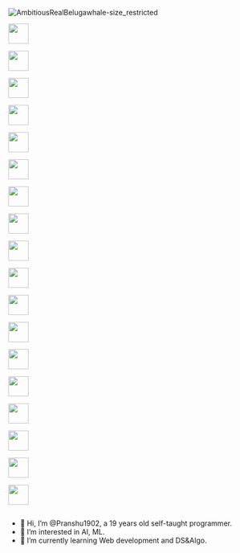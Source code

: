 ![AmbitiousRealBelugawhale-size_restricted](https://user-images.githubusercontent.com/70687348/170268953-efe79c93-de2a-4d88-986b-d8a20edcecad.gif)


<link
  rel="stylesheet"
  href="https://cdn.jsdelivr.net/npm/tailwindcss/dist/tailwind.min.css"
/>

<div style="display:inline-block" class="flex p-4 space-x-2">
  <img
    width="40"
    height="40"
    src="https://cdn.jsdelivr.net/gh/devicons/devicon/icons/django/django-plain.svg"
  />

  <img
    width="40"
    height="40"
    src="https://cdn.jsdelivr.net/gh/devicons/devicon/icons/firefox/firefox-original.svg"
  />

  <img
    width="40"
    height="40"
    src="https://cdn.jsdelivr.net/gh/devicons/devicon/icons/git/git-original.svg"
  />

  <img
    width="40"
    height="40"
    src="https://cdn.jsdelivr.net/gh/devicons/devicon/icons/html5/html5-original.svg"
  />

  <img
    width="40"
    height="40"
    src="https://cdn.jsdelivr.net/gh/devicons/devicon/icons/javascript/javascript-original.svg"
  />

  <img
    width="40"
    height="40"
    src="https://cdn.jsdelivr.net/gh/devicons/devicon/icons/java/java-original-wordmark.svg"
  />

  <img
    width="40"
    height="40"
    src="https://cdn.jsdelivr.net/gh/devicons/devicon/icons/linux/linux-original.svg"
  />

  <img
    width="40"
    height="40"
    src="https://cdn.jsdelivr.net/gh/devicons/devicon/icons/nodejs/nodejs-plain-wordmark.svg"
  />

  <img
    width="40"
    height="40"
    src="https://cdn.jsdelivr.net/gh/devicons/devicon/icons/npm/npm-original-wordmark.svg"
  />

  <img
    width="40"
    height="40"
    src="https://cdn.jsdelivr.net/gh/devicons/devicon/icons/python/python-original.svg"
  />

  <img
    width="40"
    height="40"
    src="https://cdn.jsdelivr.net/gh/devicons/devicon/icons/react/react-original.svg"
  />

  <img
    width="40"
    height="40"
    src="https://cdn.jsdelivr.net/gh/devicons/devicon/icons/slack/slack-original.svg"
  />

  <img
    width="40"
    height="40"
    src="https://cdn.jsdelivr.net/gh/devicons/devicon/icons/typescript/typescript-original.svg"
  />

  <img
    width="40"
    height="40"
    src="https://cdn.jsdelivr.net/gh/devicons/devicon/icons/ubuntu/ubuntu-plain.svg"
  />

  <img
    width="40"
    height="40"
    src="https://cdn.jsdelivr.net/gh/devicons/devicon/icons/vscode/vscode-original.svg"
  />

  <img
    width="40"
    height="40"
    src="https://cdn.jsdelivr.net/gh/devicons/devicon/icons/bash/bash-original.svg"
  />

  <img
    width="40"
    height="40"
    src="https://cdn.jsdelivr.net/gh/devicons/devicon/icons/twitter/twitter-original.svg"
  />

  <img
    width="40"
    height="40"
    src="https://cdn.jsdelivr.net/gh/devicons/devicon/icons/linkedin/linkedin-original.svg"
  />
</div>

- 👋 Hi, I’m @Pranshu1902, a 19 years old self-taught programmer.
- 👀 I’m interested in AI, ML.
- 🌱 I’m currently learning Web development and DS&Algo.

